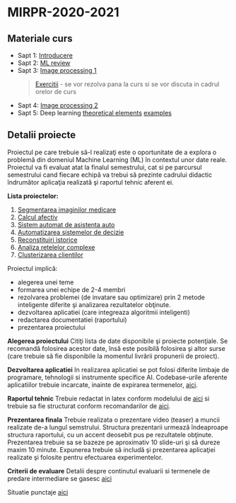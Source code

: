# MIRPR-2020-2021

## Materiale curs
- Sapt 1: [Introducere](Lectures/00_intro.pdf)
- Sapt 2: [ML review](Lectures/01_ML_review.pdf)
- Sapt 3: [Image processing 1](Lectures/code/imgProcessingBasics.ipynb) 
  > [Exercitii](Lectures/code/exercise02.md) - se vor rezolva pana la curs si se vor discuta in cadrul orelor de curs
- Sapt 4: [Image processing 2](Lectures/code/imgProcessingAttributes.ipynb)
- Sapt 5: Deep learning [theoretical elements](Lectures/code/deepLearning.ipynb) [examples](Lectures/code/annAndCnns.ipynb)


## Detalii proiecte

Proiectul pe care trebuie să-l realizaţi este o oportunitate de a explora o problemă din domeniul Machine Learning (ML) în contextul unor date reale. Proiectul va fi evaluat atat la finalul semestrului, cat si pe parcursul semestrului cand fiecare echipă va trebui să prezinte cadrului didactic îndrumător aplicaţia realizată şi raportul tehnic aferent ei.

**Lista proiectelor:**
1. [Segmentarea imaginilor medicare](Projects/MedicalAssistant/readme.md)
2. [Calcul afectiv](Projects/EmotionKids/readme.md)
3. [Sistem automat de asistenta auto](Projects/DrivingAssistance/readme.md)
4. [Automatizarea sistemelor de decizie](Projects/HollydayPlanner/readme.md)
5. [Reconstituiri istorice](Projects/History/readme.md)
6. [Analiza retelelor complexe](Projects/Network/readme.md)
5. [Clusterizarea clientilor](Projects/CustomerSegmentation/readme.md)

Proiectul implică:
- alegerea unei teme
- formarea unei echipe de 2-4 membri
- rezolvarea problemei (de invatare sau optimizare) prin 2 metode inteligente diferite şi analizarea rezultatelor obţinute.
- dezvoltarea aplicatiei (care integreaza algoritmii inteligenti)
- redactarea documentatiei (raportului)
- prezentarea proiectului

**Alegerea proiectului**
Citiţi lista de date disponibile şi proiecte potenţiale. Se recomandă folosirea acestor date, însă este posibilă folosirea şi altor surse (care trebuie să fie disponibile la momentul livrării propunerii de proiect). 


**Dezvoltarea aplicatiei**
In realizarea aplicatiei se pot folosi diferite limbaje de programare, tehnologii si instrumente specifice AI. Codebase-urile aferente aplicatiilor trebuie incarcate, inainte de expirarea termenelor, [aici](https://classroom.github.com/g/VHnuxXvH).

**Raportul tehnic**
Trebuie redactat in latex conform modelului de [aici](Report/texModel/model.tex) si trebuie sa fie structurat conform recomandarilor de [aici](Report/readme.md). 


**Prezentarea finala**
Trebuie realizata o prezentare video (teaser) a muncii realizate de-a lungul semstrului. Structura prezentarii urmează îndeaproape structura raportului, cu un accent deosebit pus pe rezultatele obţinute. Prezentarea trebuie sa se bazeze pe aproximativ 10 slide-uri şi să dureze maxim 10 minute. Expunerea trebuie să includă şi prezentarea aplicaţiei realizate şi folosite pentru efectuarea experimentelor.

**Criterii de evaluare**
Detalii despre continutul evaluarii si termenele de predare intermediare se gasesc [aici](Eval/readme.md)

Situatie punctaje [aici]()

